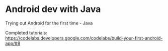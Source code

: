 # Android dev with Java
Trying out Android for the first time - Java

Completed tutorials:
https://codelabs.developers.google.com/codelabs/build-your-first-android-app/#8
